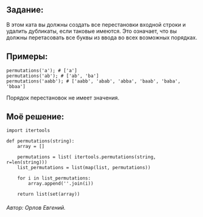 <h2>Задание:</h2>
В этом ката вы должны создать все перестановки входной строки и удалить дубликаты, если таковые имеются. Это означает, что вы должны перетасовать все буквы из ввода во всех возможных порядках.

<h2>Примеры:</h2>

```
permutations('a'); # ['a']
permutations('ab'); # ['ab', 'ba']
permutations('aabb'); # ['aabb', 'abab', 'abba', 'baab', 'baba', 'bbaa']
```

Порядок перестановок не имеет значения.

<h2>Моё решение:</h2>

```
import itertools

def permutations(string):
    array = []

    permutations = list( itertools.permutations(string, r=len(string)))
    list_permutations = list(map(list, permutations))

    for i in list_permutations:
        array.append(''.join(i))

    return list(set(array))
```

<h6><span>Автор:</span> Орлов Евгений.</h6>

